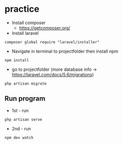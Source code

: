 # practice

* Install composer 
  - https://getcomposer.org/
* Install laravel 
``` 
composer global require "laravel/installer" 
```
* Navigate in terminal to projectfolder then install npm
```
npm install
```
* go to projectfolder (more database info -> https://laravel.com/docs/5.6/migrations)
```
php artisan migrate
```

## Run program
* 1st - run 
```
php artisan serve
```
* 2nd - run 
```
npm dev watch
```
